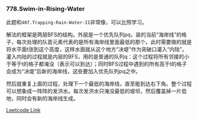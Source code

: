 ### 778.Swim-in-Rising-Water

此题和```407.Trapping-Rain-Water-II```非常像，可以比照学习。

解法的框架是两层BFS的结构。外层是一个优先队列pq，装的当前“海岸线”的格子，每次处理的队首元素代表的是所有海岸线里面最低的那个。此时需要做的就是将水平面t涨到这个高度，这样水面就从这个地方“决堤”作为突破口灌入“内陆”。灌入内陆的过程就是内层的BFS，用的是普通的队列q：这个过程将所有邻接的小于等于t的格子都淹没（表示可以到达）；同时BFS过程中遇到的所有高于t的格子会成为“决堤”后新的海岸线，这些要加入优先队列pq之中。

然后就重复上面的过程，处理下一个最低的海岸线，直至能到达右下角。整个过程可以想象成一阵阵的发洪水。每次发洪水只淹没最低的堤坝，然后覆盖掉一片低地，同时会有新的海岸线生成。


[Leetcode Link](https://leetcode.com/problems/swim-in-rising-water)